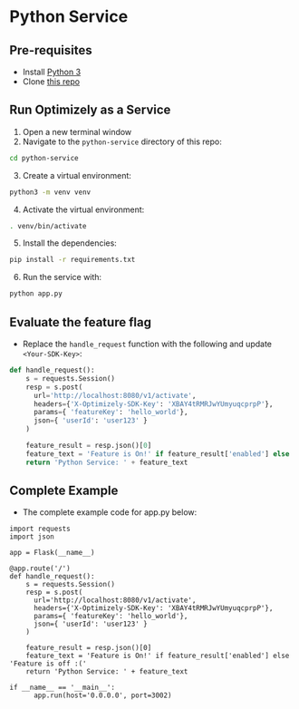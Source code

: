 # Python Service

## Pre-requisites
- Install [Python 3](https://www.python.org/downloads/)
- Clone [this repo](https://github.com/asaschachar/oplty-in-microservice-example)

## Run Optimizely as a Service
1. Open a new terminal window
2. Navigate to the `python-service` directory of this repo:
```bash
cd python-service
```

3. Create a virtual environment:
```bash
python3 -m venv venv
```

4. Activate the virtual environment:
```bash
. venv/bin/activate
```

5. Install the dependencies:
```bash
pip install -r requirements.txt
```

6. Run the service with:
```bash
python app.py
```

## Evaluate the feature flag
- Replace the `handle_request` function with the following and update `<Your-SDK-Key>`:
```python
def handle_request():
    s = requests.Session()
    resp = s.post(
      url='http://localhost:8080/v1/activate',
      headers={'X-Optimizely-SDK-Key': 'XBAY4tRMRJwYUmyuqcprpP'},
      params={ 'featureKey': 'hello_world'},
      json={ 'userId': 'user123' }
    )

    feature_result = resp.json()[0]
    feature_text = 'Feature is On!' if feature_result['enabled'] else 'Feature is off :('
    return 'Python Service: ' + feature_text
```

## Complete Example
- The complete example code for app.py below:
```pythonfrom flask import Flask
import requests
import json

app = Flask(__name__)

@app.route('/')
def handle_request():
    s = requests.Session()
    resp = s.post(
      url='http://localhost:8080/v1/activate',
      headers={'X-Optimizely-SDK-Key': 'XBAY4tRMRJwYUmyuqcprpP'},
      params={ 'featureKey': 'hello_world'},
      json={ 'userId': 'user123' }
    )

    feature_result = resp.json()[0]
    feature_text = 'Feature is On!' if feature_result['enabled'] else 'Feature is off :('
    return 'Python Service: ' + feature_text 

if __name__ == '__main__':
      app.run(host='0.0.0.0', port=3002)
```
